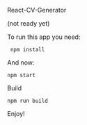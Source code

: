 React-CV-Generator

(not ready yet)

To run this app you need:
```
 npm install
```
And now:
```
npm start
```
Build
```
npm run build
```
Enjoy!
